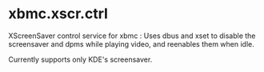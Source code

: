xbmc.xscr.ctrl
==============

XScreenSaver control service for xbmc : Uses dbus and xset to disable the screensaver and dpms while playing video, and reenables them when idle.

Currently supports only KDE's screensaver.

